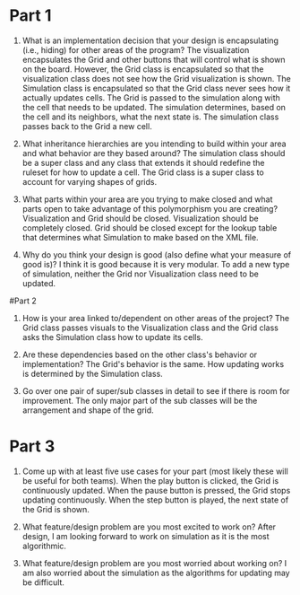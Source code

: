 # Part 1
1. What is an implementation decision that your design is encapsulating (i.e., hiding) for other areas of the program?
The visualization encapsulates the Grid and other buttons that will control what is shown on the board. However, the Grid class is encapsulated so that the visualization class does not see how the Grid visualization is shown. The Simulation class is encapsulated so that the Grid class never sees how it actually updates cells. The Grid is passed to the simulation along with the cell that needs to be updated. The simulation determines, based on the cell and its neighbors, what the next state is. The simulation class passes back to the Grid a new cell.

2. What inheritance hierarchies are you intending to build within your area and what behavior are they based around?
The simulation class should be a super class and any class that extends it should redefine the ruleset for how to update a cell. The Grid class is a super class to account for varying shapes of grids.

3. What parts within your area are you trying to make closed and what parts open to take advantage of this polymorphism you are creating? 
Visualization and Grid should be closed. Visualization should be completely closed. Grid should be closed except for the lookup table that determines what Simulation to make based on the XML file.

4. Why do you think your design is good (also define what your measure of good is)?
I think it is good because it is very modular. To add a new type of simulation, neither the Grid nor Visualization class need to be updated.

#Part 2
1. How is your area linked to/dependent on other areas of the project?
The Grid class passes visuals to the Visualization class and the Grid class asks the Simulation class how to update its cells.

2. Are these dependencies based on the other class's behavior or implementation?
The Grid's behavior is the same. How updating works is determined by the Simulation class.

3. Go over one pair of super/sub classes in detail to see if there is room for improvement. 
The only major part of the sub classes will be the arrangement and shape of the grid.

# Part 3
1. Come up with at least five use cases for your part (most likely these will be useful for both teams).
When the play button is clicked, the Grid is continuously updated. When the pause button is pressed, the Grid stops updating continuously. When the step button is played, the next state of the Grid is shown.

2. What feature/design problem are you most excited to work on?
After design, I am looking forward to work on simulation as it is the most algorithmic.

3. What feature/design problem are you most worried about working on?
I am also worried about the simulation as the algorithms for updating may be difficult.